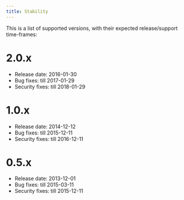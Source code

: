 ```yaml
---
title: Stability
---
```


This is a list of supported versions, with their expected release/support time-frames:

# 2.0.x

 * Release date: 2016-01-30
 * Bug fixes: till 2017-01-29
 * Security fixes: till 2018-01-29

# 1.0.x

 * Release date: 2014-12-12
 * Bug fixes: till 2015-12-11
 * Security fixes: till 2016-12-11

# 0.5.x

 * Release date: 2013-12-01
 * Bug fixes: till 2015-03-11
 * Security fixes: till 2015-12-11
